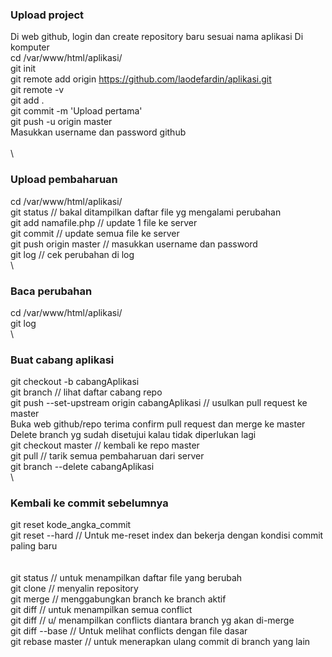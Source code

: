### Upload project 
Di web github, login dan create repository baru sesuai nama aplikasi Di komputer \
cd /var/www/html/aplikasi/ \
git init \
git remote add origin https://github.com/laodefardin/aplikasi.git \
git remote -v \
git add . \
git commit -m 'Upload pertama' \
git push -u origin master \
Masukkan username dan password github \
\
\
### Upload pembaharuan 
cd /var/www/html/aplikasi/ \
git status // bakal ditampilkan daftar file yg mengalami perubahan \
git add namafile.php // update 1 file ke server \
git commit // update semua file ke server \
git push origin master // masukkan username dan password \
git log // cek perubahan di log \
\
### Baca perubahan 
cd /var/www/html/aplikasi/ \
git log \
\
### Buat cabang aplikasi 
git checkout -b cabangAplikasi \
git branch // lihat daftar cabang repo \
git push --set-upstream origin cabangAplikasi // usulkan pull request ke master \
Buka web github/repo terima confirm pull request dan merge ke master \
Delete branch yg sudah disetujui kalau tidak diperlukan lagi \
git checkout master // kembali ke repo master \
git pull // tarik semua pembaharuan dari server \
git branch --delete cabangAplikasi \
\
### Kembali ke commit sebelumnya 
git reset kode_angka_commit \
git reset --hard // Untuk me-reset index dan bekerja dengan kondisi commit paling baru \
\
\
git status // untuk menampilkan daftar file yang berubah \
git clone // menyalin repository \
git merge // menggabungkan branch ke branch aktif \
git diff // untuk menampilkan semua conflict \
git diff <source-branch> <target-branch> // u/ menampilkan conflicts diantara branch yg akan di-merge \
git diff --base <nama-file> // Untuk melihat conflicts dengan file dasar \
git rebase master // untuk menerapkan ulang commit di branch yang lain 
